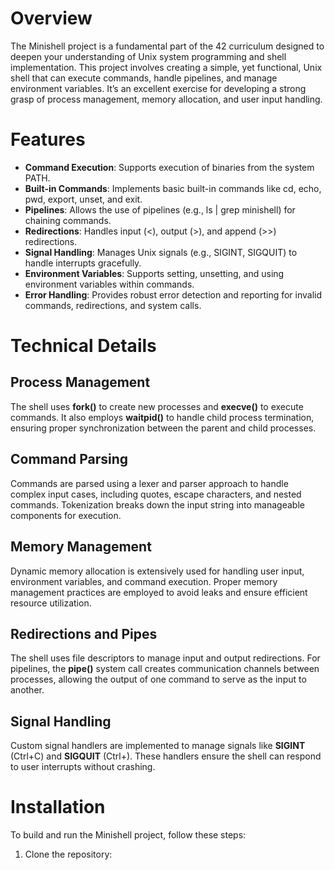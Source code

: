 # Overview
The Minishell project is a fundamental part of the 42 curriculum designed to deepen your understanding of Unix system programming and shell implementation. This project involves creating a simple, yet functional, Unix shell that can execute commands, handle pipelines, and manage environment variables. It’s an excellent exercise for developing a strong grasp of process management, memory allocation, and user input handling.
# Features
- **Command Execution**: Supports execution of binaries from the system PATH.
- **Built-in Commands**: Implements basic built-in commands like cd, echo, pwd, export, unset, and exit.
- **Pipelines**: Allows the use of pipelines (e.g., ls | grep minishell) for chaining commands.
- **Redirections**: Handles input (<), output (>), and append (>>) redirections.
- **Signal Handling**: Manages Unix signals (e.g., SIGINT, SIGQUIT) to handle interrupts gracefully.
- **Environment Variables**: Supports setting, unsetting, and using environment variables within commands.
- **Error Handling**: Provides robust error detection and reporting for invalid commands, redirections, and system calls.

# Technical Details
## Process Management
The shell uses **fork()** to create new processes and **execve()** to execute commands. It also employs **waitpid()** to handle child process termination, ensuring proper synchronization between the parent and child processes.

## Command Parsing
Commands are parsed using a lexer and parser approach to handle complex input cases, including quotes, escape characters, and nested commands. Tokenization breaks down the input string into manageable components for execution.

## Memory Management
Dynamic memory allocation is extensively used for handling user input, environment variables, and command execution. Proper memory management practices are employed to avoid leaks and ensure efficient resource utilization.

## Redirections and Pipes
The shell uses file descriptors to manage input and output redirections. For pipelines, the **pipe()** system call creates communication channels between processes, allowing the output of one command to serve as the input to another.

## Signal Handling
Custom signal handlers are implemented to manage signals like **SIGINT** (Ctrl+C) and **SIGQUIT** (Ctrl+). These handlers ensure the shell can respond to user interrupts without crashing.

# Installation
To build and run the Minishell project, follow these steps:
1. Clone the repository:
